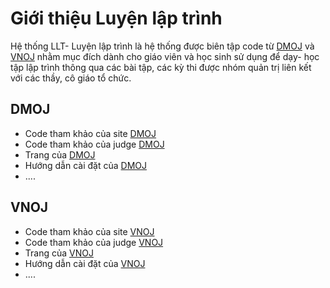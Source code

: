 # Giới thiệu Luyện lập trình

Hệ thống LLT- Luyện lập trình là hệ thống được biên tập code từ [DMOJ](https://github.com/DMOJ) và [VNOJ](https://github.com/VNOI-Admin) nhằm mục đích dành cho giáo viên và học sinh sử dụng để dạy- học tập lập trình thông qua các bài tập, các kỳ thi được nhóm quản trị liên kết với các thầy, cô giáo tổ chức.

## DMOJ
- Code tham khảo của site [DMOJ](https://github.com/DMOJ/online-judge)
- Code tham khảo của judge [DMOJ](https://github.com/DMOJ/online-judge)
- Trang của [DMOJ](https://dmoj.ca/)
- Hướng dẫn cài đặt của [DMOJ](https://docs.dmoj.ca/#/site/installation)
- ....

## VNOJ
- Code tham khảo của site [VNOJ](https://github.com/VNOI-Admin/OJ)
- Code tham khảo của judge [VNOJ](https://github.com/VNOI-Admin/judge-server)
- Trang của [VNOJ](https://oj.vnoi.info/)
- Hướng dẫn cài đặt của [VNOJ](https://vnoi-admin.github.io/vnoj-docs/#/site/installation)
- ....


